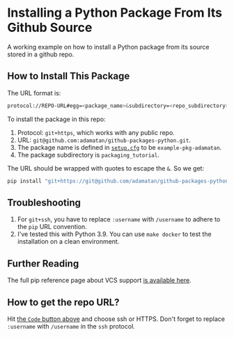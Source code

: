 # Installing a Python Package From Its Github Source

A working example on how to install a Python package from its source stored in a github repo.

## How to Install This Package

The URL format is:

```bash
protocol://REPO-URL#egg=<package_name>&subdirectory=<repo_subdirectory>
```

To install the package in this repo:
1. Protocol: `git+https`, which works with any public repo.
1. URL: `git@github.com:adamatan/github-packages-python.git`.
1. The package name is defined in [`setup.cfg`](./packaging_tutorial/setup.cfg) to be `example-pkg-adamatan`.
1. The package subdirectory is `packaging_tutorial`.

The URL should be wrapped with quotes to escape the `&`. So we get:

```bash
pip install "git+https://git@github.com/adamatan/github-packages-python.git#subdirectory=packaging_tutorial&egg=example-pkg-adamatan"
```


## Troubleshooting
1. For `git+ssh`, you have to replace `:username` with `/username` to adhere to the `pip` URL convention.
1. I've tested this with Python 3.9. You can use `make docker` to test the installation on a clean environment.

## Further Reading
The full pip reference page about VCS support [is available here](https://pip.pypa.io/en/stable/topics/vcs-support/).


## How to get the repo URL?
Hit [the `Code` button above](repo-url.png) and choose ssh or HTTPS. Don't forget to replace `:username` with `/username` in the `ssh` protocol.

